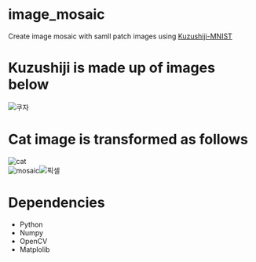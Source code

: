 # image_mosaic

Create image mosaic with samll patch images using [Kuzushiji-MNIST](https://www.kaggle.com/anokas/kuzushiji)

# Kuzushiji is made up of images below
![쿠자](https://user-images.githubusercontent.com/49854618/148724706-1026bb73-51ce-4069-8a1c-974a75e1e98e.PNG)


# Cat image is transformed as follows
![cat](https://user-images.githubusercontent.com/49854618/148725028-9dbdc497-1225-433d-bf8b-088c120b2a49.jpg)    
![mosaic](https://user-images.githubusercontent.com/49854618/148725421-70baecba-35c0-4c7c-bfbb-41f7d08a60ca.PNG)![픽셀](https://user-images.githubusercontent.com/49854618/148725428-30e5f9e8-64c2-4efa-9d12-47990046aa19.PNG)



# Dependencies
- Python
- Numpy
- OpenCV
- Matplolib
